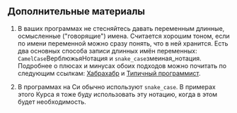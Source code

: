 ## Дополнительные материалы

1. В ваших программах не стесняйтесь давать переменным длинные, осмысленные ("говорящие") имена. Считается хорошим тоном, если по имени переменной можно сразу понять, что в ней хранится. Есть два основных способа записи длинных имён переменных: `CamelCase`ВерблюжьяНотация и `snake_case`змеиная_нотация. Подробнее о плюсах и минусах обоих подходов можно почитать по следующим ссылкам: [Хабрахабр](https://habrahabr.ru/post/113044/) и [Типичный программист](https://tproger.ru/translations/camelcase-vs-underscores-scientific-showdown/).
 

2. В программах на Си обычно используют `snake_case`. В примерах этого Курса я тоже буду использовать эту нотацию, когда в этом будет необходимость.